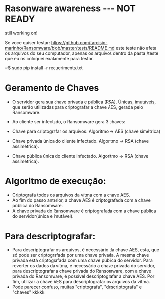 # Rasonware awareness --- NOT READY
still working on!

Se voce quiser testar: https://github.com/tarcisio-marinho/Ransomware/blob/master/tests/README.md
este teste não afeta os arquivos do seu computador, apenas os arquivos dentro da pasta /teste que eu os coloquei exatamente para testar.

~$ sudo pip install -r requeriments.txt

# Geramento de Chaves
- O servidor gera sua chave privada e pública (RSA). Únicas, imutáveis, que serão utilizadas para criptografar a chave AES, gerada pelo Ransomware.

- Ao cliente ser infectado, o Ransomware gera 3 chaves:
- Chave para criptografar os arquivos. Algoritmo -> AES (chave simétrica)
- Chave privada única do cliente infectado. Algoritmo -> RSA (chave assimétrica).
- Chave pública única do cliente infectado. Algoritmo -> RSA (chave assimétrica).

# Algoritmo de execução:
- Criptografa todos os arquivos da vítma com a chave AES.
- Ao fim do passo anterior, a chave AES é criptografada com a chave pública do Ransomware.
- A chave privada do Ransomware é criptografada com a chave pública do servidor(única e imutável).

# Para descriptografar:
- Para descriptografar os arquivos, é necessário da chave AES, esta, que só pode ser criptografada por uma chave privada. A mesma chave privada está criptografada com uma chave pública do servidor. Para reverter os dados da vítma, é necessário a chave privada do servidor, para descriptografar a chave privada do Ransomware, com a chave privada do Ransomware, é possível descriptografar a chave AES. Por fim, utilizar a chave AES para descriptografar os arquivos da vítma.
- Pode parecer confuso, muitas "criptografa", "descriptografa" e "chaves" kkkkk
